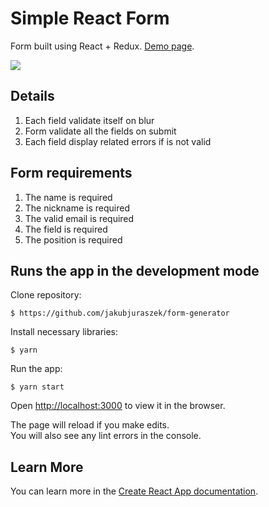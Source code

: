 # Simple React Form

Form built using React + Redux.
[Demo page](https://jakubjuraszek.github.io/form-generator).

![](https://i.imgur.com/Co79zeM.png)

## Details

1. Each field validate itself on blur
2. Form validate all the fields on submit
3. Each field display related errors if is not valid

## Form requirements

1. The name is required
2. The nickname is required
3. The valid email is required
4. The field is required
5. The position is required

## Runs the app in the development mode

Clone repository:

```
$ https://github.com/jakubjuraszek/form-generator
```

Install necessary libraries:

```
$ yarn
```

Run the app:

```
$ yarn start
```

Open [http://localhost:3000](http://localhost:3000) to view it in the browser.

The page will reload if you make edits.<br>
You will also see any lint errors in the console.

## Learn More

You can learn more in the [Create React App documentation](https://facebook.github.io/create-react-app/docs/getting-started).
